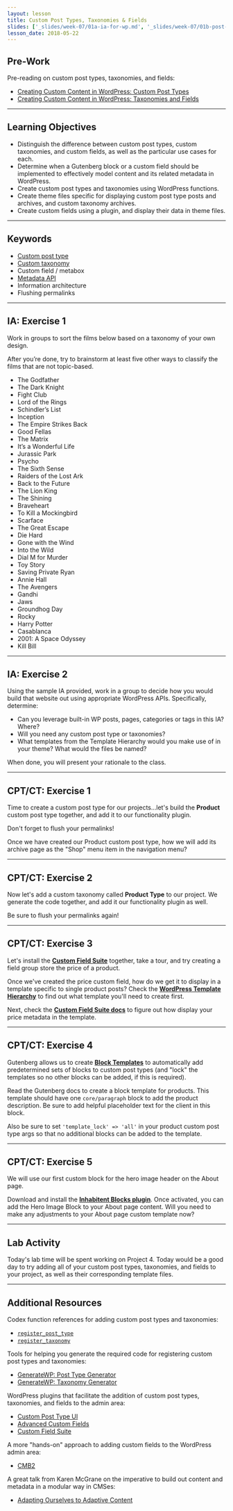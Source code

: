 ```yaml
---
layout: lesson
title: Custom Post Types, Taxonomies & Fields
slides: ['_slides/week-07/01a-ia-for-wp.md', '_slides/week-07/01b-post-types-taxonomies-fields.md']
lesson_date: 2018-05-22
---
```


## Pre-Work

Pre-reading on custom post types, taxonomies, and fields:

* [Creating Custom Content in WordPress: Custom Post Types](http://premium.wpmudev.org/blog/creating-content-custom-post-types/)
* [Creating Custom Content in WordPress: Taxonomies and Fields](http://premium.wpmudev.org/blog/creating-content-taxonomies-and-fields/)

---

## Learning Objectives

* Distinguish the difference between custom post types, custom taxonomies, and custom fields, as well as the particular use cases for each.
* Determine when a Gutenberg block or a custom field should be implemented to effectively model content and its related metadata in WordPress.
* Create custom post types and taxonomies using WordPress functions.
* Create theme files specific for displaying custom post type posts and archives, and custom taxonomy archives.
* Create custom fields using a plugin, and display their data in theme files.

---

## Keywords

* [Custom post type](https://codex.wordpress.org/Post_Types)
* [Custom taxonomy](https://codex.wordpress.org/Taxonomies)
* Custom field / metabox
* [Metadata API](https://codex.wordpress.org/Metadata_API)
* Information architecture
* Flushing permalinks

---

## IA: Exercise 1

Work in groups to sort the films below based on a taxonomy of your own design.

After you’re done, try to brainstorm at least five other ways to classify the films that are not topic-based.

* The Godfather
* The Dark Knight
* Fight Club
* Lord of the Rings
* Schindler’s List
* Inception
* The Empire Strikes Back
* Good Fellas
* The Matrix
* It’s a Wonderful Life
* Jurassic Park
* Psycho
* The Sixth Sense
* Raiders of the Lost Ark
* Back to the Future
* The Lion King
* The Shining
* Braveheart
* To Kill a Mockingbird
* Scarface
* The Great Escape
* Die Hard
* Gone with the Wind
* Into the Wild
* Dial M for Murder
* Toy Story
* Saving Private Ryan
* Annie Hall
* The Avengers
* Gandhi
* Jaws
* Groundhog Day
* Rocky
* Harry Potter
* Casablanca
* 2001: A Space Odyssey
* Kill Bill

---

## IA: Exercise 2

Using the sample IA provided, work in a group to decide how you would build that website out using appropriate WordPress APIs. Specifically, determine:

* Can you leverage built-in WP posts, pages, categories or tags in this IA? Where?
* Will you need any custom post type or taxonomies?
* What templates from the Template Hierarchy would you make use of in your theme? What would the files be named?

When done, you will present your rationale to the class.

---

## CPT/CT: Exercise 1

Time to create a custom post type for our projects...let's build the **Product** custom post type together, and add it to our functionality plugin.

Don't forget to flush your permalinks!

Once we have created our Product custom post type, how we will add its archive page as the "Shop" menu item in the navigation menu?

---

## CPT/CT: Exercise 2

Now let's add a custom taxonomy called **Product Type** to our project. We generate the code together, and add it our functionality plugin as well.

Be sure to flush your permalinks again!

---

## CPT/CT: Exercise 3

Let's install the [**Custom Field Suite**](https://en-ca.wordpress.org/plugins/custom-field-suite/) together, take a tour, and try creating a field group store the price of a product.

Once we've created the price custom field, how do we get it to display in a template specific to single product posts? Check the [**WordPress Template Hierarchy**](https://wphierarchy.com/) to find out what template you'll need to create first.

Next, check the [**Custom Field Suite docs**](http://customfieldsuite.com/) to figure out how display your price metadata in the template.

---

## CPT/CT: Exercise 4

Gutenberg allows us to create [**Block Templates**](https://wordpress.org/gutenberg/handbook/templates/) to automatically add predetermined sets of blocks to custom post types (and "lock" the templates so no other blocks can be added, if this is required).

Read the Gutenberg docs to create a block template for products. This template should have one `core/paragraph` block to add the product description. Be sure to add helpful placeholder text for the client in this block.

Also be sure to set `'template_lock' => 'all'` in your product custom post type args so that no additional blocks can be added to the template.

---

## CPT/CT: Exercise 5

We will use our first custom block for the hero image header on the About page.

Download and install the [**Inhabitent Blocks plugin**](https://github.com/redacademy/inhabitent-blocks). Once activated, you can add the Hero Image Block to your About page content. Will you need to make any adjustments to your About page custom template now?

---

## Lab Activity

Today's lab time will be spent working on Project 4. Today would be a good day to try adding all of your custom post types, taxonomies, and fields to your project, as well as their corresponding template files.

---

## Additional Resources

Codex function references for adding custom post types and taxonomies:

* [`register_post_type`](https://codex.wordpress.org/Function_Reference/register_post_type)
* [`register_taxonomy`](https://codex.wordpress.org/Function_Reference/register_taxonomy)

Tools for helping you generate the required code for registering custom post types and taxonomies:

* [GenerateWP: Post Type Generator](https://generatewp.com/post-type/)
* [GenerateWP: Taxonomy Generator](https://generatewp.com/taxonomy/)

WordPress plugins that facilitate the addition of custom post types, taxonomies, and fields to the admin area:

* [Custom Post Type UI](https://wordpress.org/plugins/custom-post-type-ui/)
* [Advanced Custom Fields](https://en-ca.wordpress.org/plugins/advanced-custom-fields/)
* [Custom Field Suite](https://en-ca.wordpress.org/plugins/custom-field-suite/)

A more "hands-on" approach to adding custom fields to the WordPress admin area:

* [CMB2](https://github.com/WebDevStudios/cmb2)

A great talk from Karen McGrane on the imperative to build out content and metadata in a modular way in CMSes:

* [Adapting Ourselves to Adaptive Content](https://karenmcgrane.com/2012/09/04/adapting-ourselves-to-adaptive-content-video-slides-and-transcript-oh-my/)

